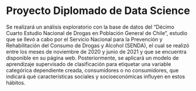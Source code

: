 # Proyecto Diplomado de Data Science 
Se realizará un análisis exploratorio con la base de datos del “Décimo Cuarto Estudio Nacional de Drogas en Población General de Chile”, estudio que se llevó a cabo por el Servicio Nacional para la Prevención y Rehabilitación del Consumo de Drogas y Alcohol (SENDA), el cual se realizó entre los meses de noviembre de 2020 y junio de 2021 y que se encuentra disponible en su página web. Posteriormente, se aplicará un modelo de aprendizaje
supervisado de clasificación para etiquetar una variable categórica dependiente creada, consumidores o no consumidores, que indicará qué características sociales y socioeconómicas influyen en estos hábitos.
